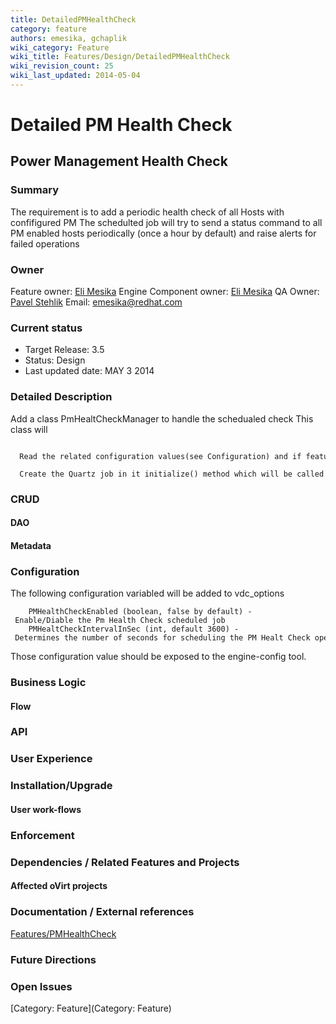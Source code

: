 ```yaml
---
title: DetailedPMHealthCheck
category: feature
authors: emesika, gchaplik
wiki_category: Feature
wiki_title: Features/Design/DetailedPMHealthCheck
wiki_revision_count: 25
wiki_last_updated: 2014-05-04
---
```


# Detailed PM Health Check

## Power Management Health Check

### Summary

The requirement is to add a periodic health check of all Hosts with confifigured PM
The schedulted job will try to send a status command to all PM enabled hosts periodically (once a hour by default) and raise alerts for failed operations

### Owner

Feature owner: [ Eli Mesika](User:emesika)
Engine Component owner: [ Eli Mesika](User:emesika)
QA Owner: [ Pavel Stehlik](User:pstehlik)
Email: emesika@redhat.com

### Current status

*   Target Release: 3.5
*   Status: Design
*   Last updated date: MAY 3 2014

### Detailed Description

Add a class PmHealtCheckManager to handle the schedualed check
This class will

        Read the related configuration values(see Configuration) and if feature is enabled reads the PMHealtCheckIntervalInSec configurationvariable.
        Create the Quartz job in it initialize() method which will be called from backend::initialize()

### CRUD

#### DAO

#### Metadata

### Configuration

The following configuration variabled will be added to vdc_options

        PMHealthCheckEnabled (boolean, false by default) - Enable/Diable the Pm Health Check scheduled job
        PMHealtCheckIntervalInSec (int, default 3600) - Determines the number of seconds for scheduling the PM Healt Check operation

Those configuration value should be exposed to the engine-config tool.

### Business Logic

#### Flow

### API

### User Experience

### Installation/Upgrade

#### User work-flows

### Enforcement

### Dependencies / Related Features and Projects

#### Affected oVirt projects

### Documentation / External references

[Features/PMHealthCheck](Features/PMHealthCheck)

### Future Directions

### Open Issues

[Category: Feature](Category: Feature)
